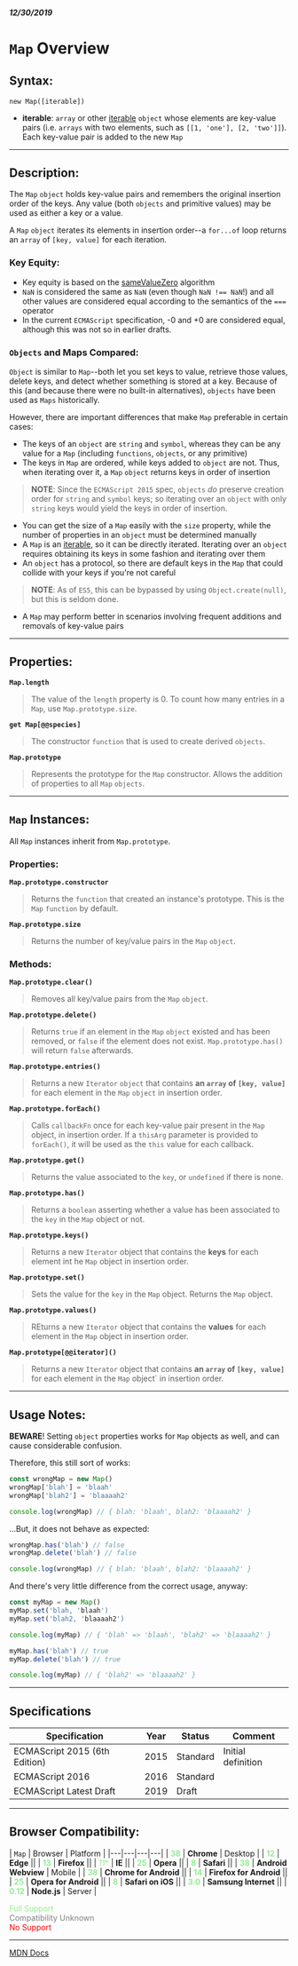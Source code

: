 ##### 12/30/2019
# `Map` Overview
## Syntax:
`new Map([iterable])`

* **iterable**: `array` or other [iterable](https://developer.mozilla.org/en-US/docs/Web/JavaScript/Reference/Iteration_protocols) `object` whose elements are key-value pairs (i.e. `arrays` with two elements, such as `[[1, 'one'], [2, 'two']]`).  Each key-value pair is added to the new `Map`

---

## Description:
The `Map` `object` holds key-value pairs and remembers the original insertion order of the keys.  Any value (both `objects` and primitive values) may be used as either a key or a value.

A `Map` `object` iterates its elements in insertion order--a `for...of` loop returns an `array` of `[key, value]` for each iteration.

### Key Equity:
  * Key equity is based on the [sameValueZero](https://developer.mozilla.org/en-US/docs/Web/JavaScript/Equality_comparisons_and_sameness#Same-value-zero_equality) algorithm
  * `NaN` is considered the same as `NaN` (even though `NaN !== NaN`!) and all other values are considered equal according to the semantics of the `===` operator
  * In the current `ECMAScript` specification, -0 and +0 are considered equal, although this was not so in earlier drafts.

### `Objects` and Maps Compared:
`Object` is similar to `Map`--both let you set keys to value, retrieve those values, delete keys, and detect whether something is stored at a key.  Because of this (and because there were no built-in alternatives), `objects` have been used as `Maps` historically.

However, there are important differences that make `Map` preferable in certain cases:
  * The keys of an `object` are `string` and `symbol`, whereas they can be any value for a `Map` (including `functions`, `objects`, or any primitive)
  * The keys in `Map` are ordered, while keys added to `object` are not.  Thus, when iterating over it, a `Map` `object` returns keys in order of insertion
  > **NOTE**: Since the `ECMAScript 2015` spec, `objects` _do_ preserve creation order for `string` and `symbol` keys; so iterating over an `object` with only `string` keys would yield the keys in order of insertion.
  * You can get the size of a `Map` easily with the `size` property, while the number of properties in an `object` must be determined manually
  * A `Map` is an [iterable](https://developer.mozilla.org/en-US/docs/Web/JavaScript/Reference/Iteration_protocols), so it can be directly iterated.  Iterating over an `object` requires obtaining its keys in some fashion and iterating over them
  * An `object` has a protocol, so there are default keys in the `Map` that could collide with your keys if you're not careful
  > **NOTE**: As of `ES5`, this can be bypassed by using `Object.create(null)`, but this is seldom done.
  * A `Map` may perform better in scenarios involving frequent additions and removals of key-value pairs

---

## Properties:
**`Map.length`**
  > The value of the `length` property is 0.  To count how many entries in a `Map`, use `Map.prototype.size`.

**`get Map[@@species]`**
  > The constructor `function` that is used to create derived `objects`.

**`Map.prototype`**
  > Represents the prototype for the `Map` constructor.  Allows the addition of properties to all `Map` `objects`.

---

## `Map` Instances:
All `Map` instances inherit from `Map.prototype`.

### Properties:
**`Map.prototype.constructor`**
  > Returns the `function` that created an instance's prototype.  This is the `Map` `function` by default.

**`Map.prototype.size`**
  > Returns the number of key/value pairs in the `Map` `object`.

### Methods: 
**`Map.prototype.clear()`**
  > Removes all key/value pairs from the `Map` `object`.

**`Map.prototype.delete()`**
  > Returns `true` if an element in the `Map` `object` existed and has been removed, or `false` if the element does not exist.  `Map.prototype.has()` will return `false` afterwards.

**`Map.prototype.entries()`**
  > Returns a new `Iterator` `object` that contains **an `array` of `[key, value]`** for each element in the `Map` `object` in insertion order.

**`Map.prototype.forEach()`**
  > Calls `callbackFn` once for each key-value pair present in the `Map` object, in insertion order.  If a `thisArg` parameter is provided to `forEach()`, it will be used as the `this` value for each callback. 

**`Map.prototype.get()`**
  > Returns the value associated to the `key`, or `undefined` if there is none.

**`Map.prototype.has()`**
  > Returns a `boolean` asserting whether a value has been associated to the `key` in the `Map` object or not.

**`Map.prototype.keys()`**
  > Returns a new `Iterator` object that contains the **keys** for each element int he `Map` object in insertion order.

**`Map.prototype.set()`**
  > Sets the value for the `key` in the `Map` object.  Returns the `Map` object.

**`Map.prototype.values()`**
  > REturns a new `Iterator` object that contains the **values** for each element in the `Map` object in insertion order.

**`Map.prototype[@@iterator]()`**
  > Returns a new `Iterator` object that contains **an `array` of `[key, value]`** for each element in the `Map` object` in insertion order.

---

## Usage Notes:
**BEWARE**! Setting `object` properties works for `Map` objects as well, and can cause considerable confusion.

Therefore, this still sort of works:

```js
const wrongMap = new Map()
wrongMap['blah'] = 'blaah'
wrongMap['blah2'] = 'blaaaah2'

console.log(wrongMap) // { blah: 'blaah', blah2: 'blaaaah2' }
```

...But, it does not behave as expected:

```js
wrongMap.has('blah') // false
wrongMap.delete('blah') // false

console.log(wrongMap) // { blah: 'blaah', blah2: 'blaaaah2' }
```

And there's very little difference from the correct usage, anyway:

```js
const myMap = new Map()
myMap.set('blah, 'blaah')
myMap.set('blah2, 'blaaaah2')

console.log(myMap) // { 'blah' => 'blaah', 'blah2' => 'blaaaah2' }

myMap.has('blah') // true
myMap.delete('blah') // true

console.log(myMap) // { 'blah2' => 'blaaaah2' }
```

---

## Specifications
| Specification | Year | Status | Comment |
|---|---|---|---|
| ECMAScript 2015 (6th Edition) | 2015 | Standard | Initial definition |
| ECMAScript 2016 | 2016 | Standard |  |
| ECMAScript Latest Draft | 2019 | Draft |  |

---

## Browser Compatibility:
| `Map` | Browser | Platform |
|---|---|---|---|
| <span style="color: lightgreen">**38**</span> | **Chrome** | Desktop | 
| <span style="color: lightgreen">**12**</span> | **Edge** || 
| <span style="color: lightgreen">**13**</span> | **Firefox** || 
| <span style="color: lightgreen">*11**</span> | **IE** || 
| <span style="color: lightgreen">**25**</span> | **Opera** || 
| <span style="color: lightgreen">**8**</span> | **Safari** || 
| <span style="color: lightgreen">**38**</span> | **Android Webview** | Mobile | 
| <span style="color: lightgreen">**38**</span> | **Chrome for Android** || 
| <span style="color: lightgreen">**14**</span> | **Firefox for Android** || 
| <span style="color: lightgreen">**25**</span> | **Opera for Android** || 
| <span style="color: lightgreen">**8**</span> | **Safari on iOS** || 
| <span style="color: lightgreen">**3.0**</span> | **Samsung Internet** || 
| <span style="color: lightgreen">**0.12**</span> | **Node.js** | Server | 

<span style="color: lightgreen">Full Support</span>  
<span style="color: grey">Compatibility Unknown</span>  
<span style="color: red">No Support</span>

---

[MDN Docs](https://developer.mozilla.org/en-US/docs/Web/JavaScript/Reference/Global_Objects/Map)